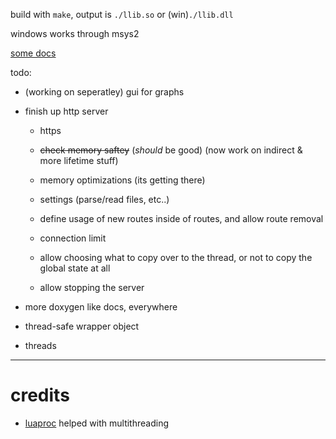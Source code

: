 build with `make`, output is `./llib.so` or (win)`./llib.dll`

windows works through msys2

[some docs](docs/)

todo:

* (working on seperatley) gui for graphs

* finish up http server

    * https

    * ~~check memory saftey~~ (*should* be good) (now work on indirect & more lifetime stuff)

    * memory optimizations (its getting there)

    * settings (parse/read files, etc..)

    * define usage of new routes inside of routes, and allow route removal

    * connection limit

    * allow choosing what to copy over to the thread, or not to copy the global state at all

    * allow stopping the server

* more doxygen like docs, everywhere

* thread-safe wrapper object

* threads

----

# credits

* [luaproc](https://github.com/askyrme/luaproc) helped with multithreading

